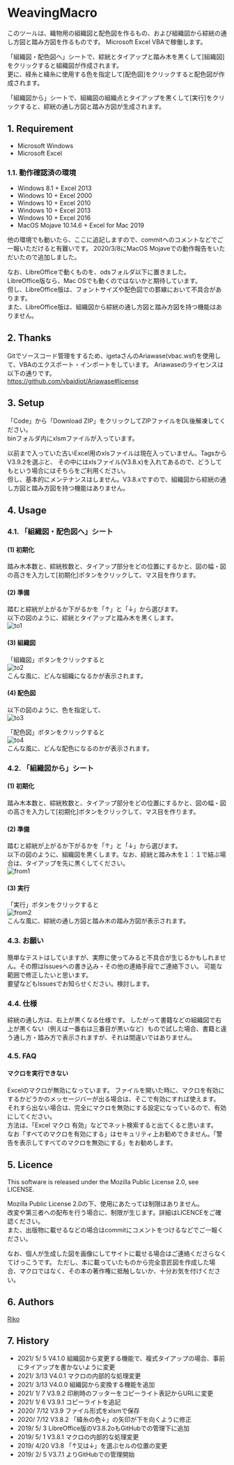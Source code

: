 # WeavingMacro
このツールは、織物用の組織図と配色図を作るもの、および組織図から綜絖の通し方図と踏み方図を作るものです。
Microsoft Excel VBAで稼働します。

「組織図・配色図へ」シートで、綜絖とタイアップと踏み木を黒くして[組織図]をクリックすると組織図が作成されます。  
更に、経糸と緯糸に使用する色を指定して[配色図]をクリックすると配色図が作成されます。

「組織図から」シートで、組織図の組織点とタイアップを黒くして[実行]をクリックすると、綜絖の通し方図と踏み方図が生成されます。

## 1. Requirement
- Microsoft Windows
- Microsoft Excel

### 1.1. 動作確認済の環境
- Windows 8.1 + Excel 2013
- Windows 10 + Excel 2000
- Windows 10 + Excel 2010
- Windows 10 + Excel 2013
- Windows 10 + Excel 2016
- MacOS Mojave 10.14.6 + Excel for Mac 2019

他の環境でも動いたら、ここに追記しますので、commitへのコメントなどでご一報いただけると有難いです。
2020/3/8にMacOS Mojaveでの動作報告をいただいたので追加しました。


なお、LibreOfficeで動くものを、odsフォルダ以下に置きました。   
LibreOffice版なら、Mac OSでも動くのではないかと期待しています。  
但し、LibreOffice版は、フォントサイズや配色図での罫線において不具合があります。  
また、LibreOffice版は、組織図から綜絖の通し方図と踏み方図を持つ機能はありません。


## 2. Thanks

Gitでソースコード管理をするため、igetaさんのAriawase(vbac.wsf)を使用して、VBAのエクスポート・インポートをしています。
Ariawaseのライセンスは以下の通りです。  
https://github.com/vbaidiot/Ariawase#license


## 3. Setup
「Code」から「Download ZIP」をクリックしてZIPファイルをDL後解凍してください。  
binフォルダ内にxlsmファイルが入っています。

以前まで入っていた古いExcel用のxlsファイルは現在入っていません。TagsからV3.9.2を選ぶと、
その中にはxlsファイル(V3.8.x)を入れてあるので、どうしてもという場合にはそちらをご利用ください。  
但し、基本的にメンテナンスはしません。V3.8.xですので、組織図から綜絖の通し方図と踏み方図を持つ機能はありません。

## 4. Usage

### 4.1. 「組織図・配色図へ」シート

#### (1) 初期化
踏み木本数と、綜絖枚数と、タイアップ部分をどの位置にするかと、図の幅・図の高さを入力して[初期化]ボタンをクリックして、マス目を作ります。

#### (2) 準備
踏むと綜絖が上がるか下がるかを「↑」と「↓」から選びます。  
以下の図のように、綜絖とタイアップと踏み木を黒くします。  
![to1](https://user-images.githubusercontent.com/47298391/111017049-8a457a00-83f4-11eb-85b0-889dc16f73af.png)  

#### (3) 組織図
「組織図」ボタンをクリックすると   
![to2](https://user-images.githubusercontent.com/47298391/111017052-90d3f180-83f4-11eb-8f0a-32eb1f9501a7.png)  
こんな風に、どんな組織になるかが表示されます。

#### (4) 配色図
以下の図のように、色を指定して、  
![to3](https://user-images.githubusercontent.com/47298391/111017055-93cee200-83f4-11eb-8c12-83e81321c39c.png)

「配色図」ボタンをクリックすると   
![to4](https://user-images.githubusercontent.com/47298391/111017061-96313c00-83f4-11eb-825b-f6dd59a4200c.png)  
こんな風に、どんな配色になるのかが表示されます。

### 4.2. 「組織図から」シート

#### (1) 初期化
踏み木本数と、綜絖枚数と、タイアップ部分をどの位置にするかと、図の幅・図の高さを入力して[初期化]ボタンをクリックして、マス目を作ります。

#### (2) 準備
踏むと綜絖が上がるか下がるかを「↑」と「↓」から選びます。  
以下の図のように、組織図を黒くします。なお、綜絖と踏み木を１：１で結ぶ場合は、タイアップを先に黒くしてください。  
![from1](https://user-images.githubusercontent.com/47298391/117091797-5f91f500-ad97-11eb-84d2-5f85bc9df126.png)

#### (3) 実行
「実行」ボタンをクリックすると  
![from2](https://user-images.githubusercontent.com/47298391/111017067-9a5d5980-83f4-11eb-84e7-5357b4e9c608.png)  
こんな風に、綜絖の通し方図と踏み木の踏み方図が表示されます。

### 4.3. お願い
簡単なテストはしていますが、実際に使ってみると不具合が生じるかもしれません。その際はIssuesへの書き込み・その他の連絡手段でご連絡下さい。
可能な範囲で修正したいと思います。  
要望などもIssuesでお知らせください。検討します。

### 4.4. 仕様
綜絖の通し方は、右上が黒くなる仕様です。
したがって書籍などの組織図で右上が黒くない（例えば一番右は三番目が黒いなど）もので試した場合、書籍と違う通し方・踏み方で表示されますが、それは間違いではありません。

### 4.5. FAQ

#### マクロを実行できない
Excelのマクロが無効になっています。
ファイルを開いた時に、マクロを有効にするかどうかのメッセージバーが出る場合は、そこで有効にすれば使えます。  
それすら出ない場合は、完全にマクロを無効にする設定になっているので、有効にしてください。  
方法は、「Excel マクロ 有効」などでネット検索すると出てくると思います。  
なお「すべてのマクロを有効にする」はセキュリティ上お勧めできません。「警告を表示してすべてのマクロを無効にする」をお勧めします。  

## 5. Licence
This software is released under the Mozilla Public License 2.0, see LICENSE.

Mozilla Public License 2.0の下、使用にあたっては制限はありません。  
改変や第三者への配布を行う場合に、制限が生じます。詳細はLICENCEをご確認ください。  
また、出版物に載せるなどの場合はcommitにコメントをつけるなどでご一報ください。

なお、個人が生成した図を画像にしてサイトに載せる場合はご連絡くださらなくてけっこうです。
ただし、本に載っていたものから完全意匠図を作成した場合、マクロではなく、その本の著作権に抵触しないか、十分お気を付けください。

## 6. Authors

[Riko](https://github.com/riko122)

## 7. History

- 2021/ 5/ 5 V4.1.0 組織図から変更する機能で、複式タイアップの場合、事前にタイアップを書かないように変更
- 2021/ 3/13 V4.0.1 マクロの内部的な処理変更
- 2021/ 3/13 V4.0.0 組織図から変換する機能を追加
- 2021/ 1/ 7 V3.9.2 印刷時のフッターをコピーライト表記からURLに変更
- 2021/ 1/ 6 V3.9.1 コピーライトを追記
- 2020/ 7/12 V3.9   ファイル形式をxlsmで保存
- 2020/ 7/12 V3.8.2 「緯糸の色↓」の矢印が下を向くように修正
- 2019/ 5/ 3 LibreOffice版のV3.8.2oもGitHubでの管理下に追加
- 2019/ 5/ 1 V3.8.1 マクロの内部的な処理変更
- 2019/ 4/20 V3.8   「↑又は↓」を選ぶセルの位置の変更
- 2019/ 2/ 5 V3.7.1 よりGitHubでの管理開始

